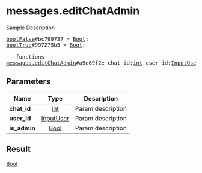 # messages.editChatAdmin

Sample Description

<pre>
<a href="../constructor/boolFalse.md">boolFalse</a>#bc799737 = <a href="../type/Bool.md">Bool</a>;
<a href="../constructor/boolTrue.md">boolTrue</a>#997275b5 = <a href="../type/Bool.md">Bool</a>;

---functions---
<a href="../method/messages.editChatAdmin.md">messages.editChatAdmin</a>#a9e69f2e chat_id:<a href="../type/int.md">int</a> user_id:<a href="../type/InputUser.md">InputUser</a> is_admin:<a href="../type/Bool.md">Bool</a> = <a href="../type/Bool.md">Bool</a>;
</pre>
## Parameters

| Name | Type | Description |
|------|:----:|-------------|
| **chat_id** | <a href="../type/int.md">int</a> | Param description |
| **user_id** | <a href="../type/InputUser.md">InputUser</a> | Param description |
| **is_admin** | <a href="../type/Bool.md">Bool</a> | Param description |

## Result

<a href="../type/Bool.md">Bool</a>

